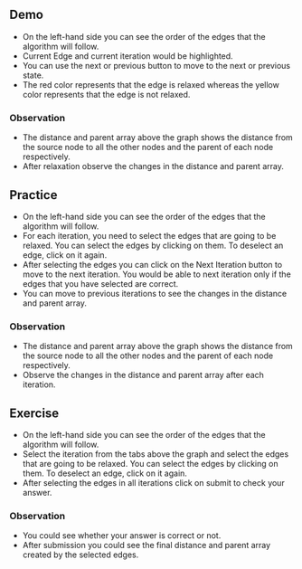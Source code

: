 ## Demo
* On the left-hand side you can see the order of the edges that the algorithm will follow.
* Current Edge and current iteration would be highlighted.
* You can use the next or previous button to move to the next or previous state.
* The red color represents that the edge is relaxed whereas the yellow color represents that the edge is not relaxed.

### Observation
* The distance and parent array above the graph shows the distance from the source node to all the other nodes and the parent of each node respectively.
* After relaxation observe the changes in the distance and parent array.

## Practice
* On the left-hand side you can see the order of the edges that the algorithm will follow.
* For each iteration, you need to select the edges that are going to be relaxed. You can select the edges by clicking on them. To deselect an edge, click on it again.
* After selecting the edges you can click on the Next Iteration button to move to the next iteration. You would be able to next iteration only if the edges that you have selected are correct.
* You can move to previous iterations to see the changes in the distance and parent array.

### Observation
* The distance and parent array above the graph shows the distance from the source node to all the other nodes and the parent of each node respectively.
* Observe the changes in the distance and parent array after each iteration.

## Exercise
* On the left-hand side you can see the order of the edges that the algorithm will follow.
* Select the iteration from the tabs above the graph and select the edges that are going to be relaxed. You can select the edges by clicking on them. To deselect an edge, click on it again.
* After selecting the edges in all iterations click on submit to check your answer.

### Observation
* You could see whether your answer is correct or not.
* After submission you could see the final distance and parent array created by the selected edges.